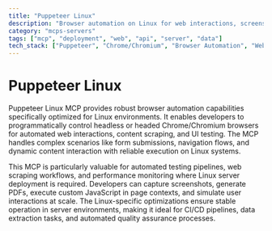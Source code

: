 ```yaml
---
title: "Puppeteer Linux"
description: "Browser automation on Linux for web interactions, screenshots, and JavaScript execution using Puppeteer"
category: "mcps-servers"
tags: ["mcp", "deployment", "web", "api", "server", "data"]
tech_stack: ["Puppeteer", "Chrome/Chromium", "Browser Automation", "Web Scraping", "Headless Browsers"]
---
```


# Puppeteer Linux

Puppeteer Linux MCP provides robust browser automation capabilities specifically optimized for Linux environments. It enables developers to programmatically control headless or headed Chrome/Chromium browsers for automated web interactions, content scraping, and UI testing. The MCP handles complex scenarios like form submissions, navigation flows, and dynamic content interaction with reliable execution on Linux systems.

This MCP is particularly valuable for automated testing pipelines, web scraping workflows, and performance monitoring where Linux server deployment is required. Developers can capture screenshots, generate PDFs, execute custom JavaScript in page contexts, and simulate user interactions at scale. The Linux-specific optimizations ensure stable operation in server environments, making it ideal for CI/CD pipelines, data extraction tasks, and automated quality assurance processes.
